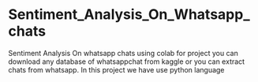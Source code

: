 # Sentiment_Analysis_On_Whatsapp_chats

Sentiment Analysis On whatsapp chats using colab                              for project you can download any database of whatsappchat from kaggle or you can extract chats from whatsapp.
In this project we have use python language 
